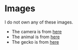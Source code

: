 # Images

I do not own any of these images.

* The camera is from [here](https://commons.wikimedia.org/wiki/File:LEI0440_Leica_IIIf_chrom_-_Sn._580566_1951-52-M39_Blitzsynchron_front_view-6531_hf-.jpg)
* The animal is from [here](https://en.wikipedia.org/wiki/Kernel_(image_processing))
* The gecko is from [here](https://www.gnome-look.org/p/1229092/)
